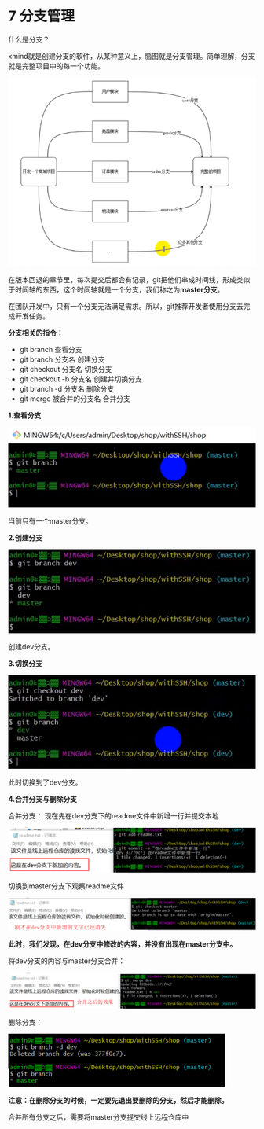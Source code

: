 # 7 分支管理

什么是分支？

xmind就是创建分支的软件，从某种意义上，脑图就是分支管理。简单理解，分支就是完整项目中的每一个功能。

![1588042900159](7%20%E5%88%86%E6%94%AF%E7%AE%A1%E7%90%86.assets/1588042900159.png)

在版本回退的章节里，每次提交后都会有记录，git把他们串成时间线，形成类似于时间轴的东西，这个时间轴就是一个分支，我们称之为**master分支**。

在团队开发中，只有一个分支无法满足需求。所以，git推荐开发者使用分支去完成开发任务。



**分支相关的指令：**

- git branch            查看分支
- git branch 分支名            创建分支
- git checkout 分支名            切换分支
- git checkout -b 分支名            创建并切换分支
- git branch -d 分支名            删除分支
- git merge 被合并的分支名            合并分支



**1.查看分支**

![1588043323532](7%20%E5%88%86%E6%94%AF%E7%AE%A1%E7%90%86.assets/1588043323532.png)

当前只有一个master分支。

[^注]: 在当前分支前面有一个*符号，同时，当前分支也会使用绿色来与其他分支进行区分



**2.创建分支**

![1588043412476](7%20%E5%88%86%E6%94%AF%E7%AE%A1%E7%90%86.assets/1588043412476.png)

创建dev分支。



**3.切换分支**

![1588043472484](7%20%E5%88%86%E6%94%AF%E7%AE%A1%E7%90%86.assets/1588043472484.png)

此时切换到了dev分支。



**4.合并分支与删除分支**

合并分支：
现在先在dev分支下的readme文件中新增一行并提交本地

![1588043966562](7%20%E5%88%86%E6%94%AF%E7%AE%A1%E7%90%86.assets/1588043966562.png)

切换到master分支下观察readme文件

![1588043981458](7%20%E5%88%86%E6%94%AF%E7%AE%A1%E7%90%86.assets/1588043981458.png)

**此时，我们发现，在dev分支中修改的内容，并没有出现在master分支中。**

将dev分支的内容与master分支合并：

![1588044041266](7%20%E5%88%86%E6%94%AF%E7%AE%A1%E7%90%86.assets/1588044041266.png)

删除分支：

![1588044059930](7%20%E5%88%86%E6%94%AF%E7%AE%A1%E7%90%86.assets/1588044059930.png)

**注意：在删除分支的时候，一定要先退出要删除的分支，然后才能删除。**

合并所有分支之后，需要将master分支提交线上远程仓库中
